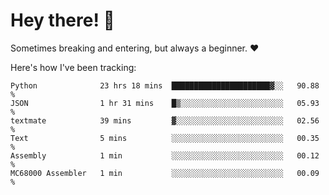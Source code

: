# Hey there! 👋
Sometimes breaking and entering, but always a beginner. ❤️

Here's how I've been tracking:
<!--START_SECTION:waka-->

```text
Python              23 hrs 18 mins  ██████████████████████▓░░   90.88 %
JSON                1 hr 31 mins    █▒░░░░░░░░░░░░░░░░░░░░░░░   05.93 %
textmate            39 mins         ▓░░░░░░░░░░░░░░░░░░░░░░░░   02.56 %
Text                5 mins          ░░░░░░░░░░░░░░░░░░░░░░░░░   00.35 %
Assembly            1 min           ░░░░░░░░░░░░░░░░░░░░░░░░░   00.12 %
MC68000 Assembler   1 min           ░░░░░░░░░░░░░░░░░░░░░░░░░   00.09 %
```

<!--END_SECTION:waka-->
